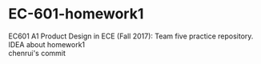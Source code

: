 # EC-601-homework1<br>

EC601 A1 Product Design in ECE (Fall 2017): Team five practice repository. <br>
IDEA about homework1<br>
chenrui's commit<br>
